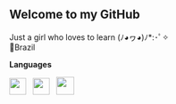 ## Welcome to my GitHub
Just a girl who loves to learn (ﾉ◕ヮ◕)ﾉ*:･ﾟ✧  
📍Brazil

**Languages**

<img src="https://i.imgur.com/R8p2ePA.png" width="30">
&nbsp;
<img src="https://i.imgur.com/saBa4s8.png" width="30">
&nbsp;
<img src="https://i.imgur.com/pZ9DyBH.jpeg" width="32">
